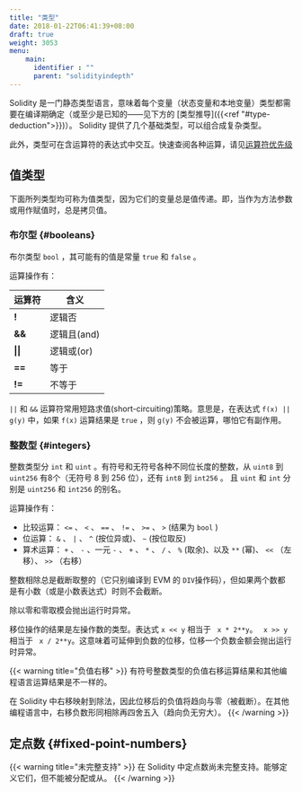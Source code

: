 ```yaml
---
title: "类型"
date: 2018-01-22T06:41:39+08:00
draft: true
weight: 3053
menu:
    main:
      identifier : ""
      parent: "solidityindepth"
---
```


Solidity 是一门静态类型语言，意味着每个变量（状态变量和本地变量）类型都需要在编译期确定（或至少是已知的——见下方的 [类型推导]({{<ref "#type-deduction">}})）。 Solidity 提供了几个基础类型，可以组合成复杂类型。

此外，类型可在含运算符的表达式中交互。快速查阅各种运算，请见[运算符优先级](http://solidity.readthedocs.io/en/latest/miscellaneous.html#order)

## 值类型

下面所列类型均可称为值类型，因为它们的变量总是值传递。即，当作为方法参数或用作赋值时，总是拷贝值。

### 布尔型 {#booleans}

布尔类型 ` bool `  ，其可能有的值是常量 ` true `  和 ` false ` 。

运算操作有：

|运算符|含义|
|---|---|
| **!** | 逻辑否 |
| **&&** | 逻辑且(and) |
| **\|\|** | 逻辑或(or) |
| **==** | 等于 |
| **!=** | 不等于|

 ` || ` 和 ` && ` 运算符常用短路求值(short-circuiting)策略。意思是，在表达式 ` f(x) || g(y) ` 中，如果 ` f(x) ` 运算结果是 ` true ` ，则 ` g(y) ` 不会被运算，哪怕它有副作用。

### 整数型 {#integers}

整数类型分 ` int ` 和 ` uint ` 。有符号和无符号各种不同位长度的整数，从 ` uint8 `  到 ` uint256 `  有8个（无符号 8 到 256 位），还有 ` int8 `  到 ` int256 ` 。 且 ` uint `  和 ` int `  分别是 ` uint256 `  和 ` int256 ` 的别名。

运算操作有：

+ 比较运算： ` <= ` 、 ` < ` 、 ` == ` 、 ` != ` 、 ` >= ` 、 ` > `  (结果为 ` bool `  )
+ 位运算： ` & ` 、 ` | ` 、 ` ^ ` (按位异或)、 ` ~ ` (按位取反)
+ 算术运算： ` + ` 、 ` - ` 、一元 ` - ` 、 ` + ` 、 ` * ` 、 ` / ` 、 ` % ` (取余)、以及 ` ** ` (幂)、 ` << ` （左移）、 ` >> ` （右移）

整数相除总是截断取整的（它只别编译到 EVM 的 `DIV`操作码），但如果两个数都是有小数（或是小数表达式）时则不会截断。

除以零和零取模会抛出运行时异常。

移位操作的结果是左操作数的类型。表达式 ` x << y ` 相当于 ` x * 2**y`。 ` x >> y`相当于 ` x / 2**y`。这意味着可延伸到负数的位移，位移一个负数金额会抛出运行时异常。


{{< warning title="负值右移" >}}
有符号整数类型的负值右移运算结果和其他编程语言运算结果是不一样的。

在 Solidity 中右移映射到除法，因此位移后的负值将趋向与零（被截断）。在其他编程语言中，右移负数形同相除再四舍五入（趋向负无穷大）。
{{< /warning >}}

## 定点数 {#fixed-point-numbers}

{{< warning title="未完整支持" >}}
在 Solidity 中定点数尚未完整支持。能够定义它们，但不能被分配或从。
{{< /warning >}}
 


